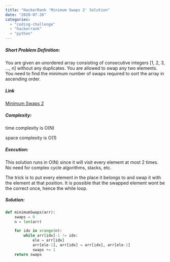 ```yaml
---
title: "HackerRank 'Minimum Swaps 2' Solution"
date: "2020-07-26"
categories: 
  - "coding-challenge"
  - "hackerrank"
  - "python"
---
```


##### Short Problem Definition:

You are given an unordered array consisting of consecutive integers \[1, 2, 3, ..., n\] without any duplicates. You are allowed to swap any two elements. You need to find the minimum number of swaps required to sort the array in ascending order.

##### Link

[Minimum Swaps 2](https://www.hackerrank.com/challenges/minimum-swaps-2/problem)

##### Complexity:

time complexity is O(N)

space complexity is O(1)

##### Execution:

This solution runs in O(N) since it will visit every element at most 2 times. No need for complex cycle algorithms, stacks, etc.

The trick is to put every element in the place it belongs to and swap it with the element at that position. It is possible that the swapped element wont be the correct once, hence the while loop.

##### Solution:

```python
def minimumSwaps(arr):
    swaps = 0
    n = len(arr)

    for idx in xrange(n):
        while arr[idx]-1 != idx:
            ele = arr[idx]
            arr[ele-1], arr[idx] = arr[idx], arr[ele-1]
            swaps += 1
    return swaps
```
